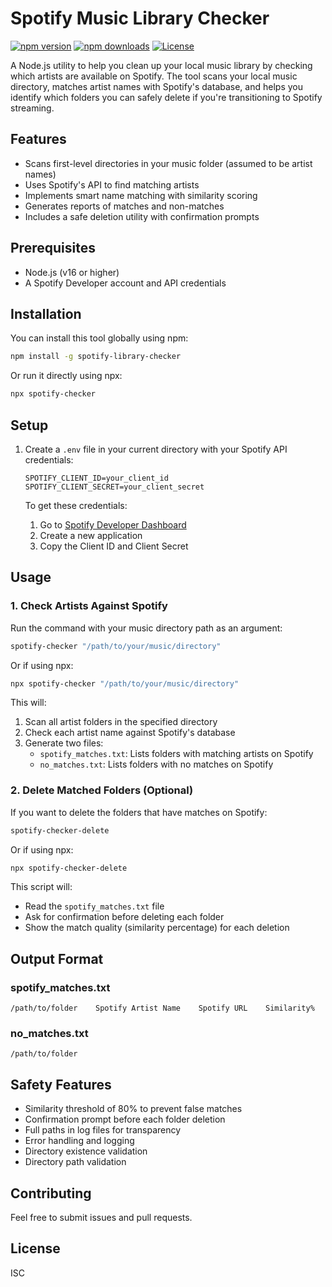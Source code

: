 # Spotify Music Library Checker

[![npm version](https://img.shields.io/npm/v/spotify-library-checker.svg)](https://www.npmjs.com/package/spotify-library-checker)
[![npm downloads](https://img.shields.io/npm/dm/spotify-library-checker.svg)](https://www.npmjs.com/package/spotify-library-checker)
[![License](https://img.shields.io/npm/l/spotify-library-checker.svg)](https://github.com/andrscrrn/spotify-library-checker/blob/main/LICENSE)

A Node.js utility to help you clean up your local music library by checking which artists are available on Spotify. The tool scans your local music directory, matches artist names with Spotify's database, and helps you identify which folders you can safely delete if you're transitioning to Spotify streaming.

## Features

- Scans first-level directories in your music folder (assumed to be artist names)
- Uses Spotify's API to find matching artists
- Implements smart name matching with similarity scoring
- Generates reports of matches and non-matches
- Includes a safe deletion utility with confirmation prompts

## Prerequisites

- Node.js (v16 or higher)
- A Spotify Developer account and API credentials

## Installation

You can install this tool globally using npm:

```bash
npm install -g spotify-library-checker
```

Or run it directly using npx:

```bash
npx spotify-checker
```

## Setup

1. Create a `.env` file in your current directory with your Spotify API credentials:

   ```
   SPOTIFY_CLIENT_ID=your_client_id
   SPOTIFY_CLIENT_SECRET=your_client_secret
   ```

   To get these credentials:

   1. Go to [Spotify Developer Dashboard](https://developer.spotify.com/dashboard)
   2. Create a new application
   3. Copy the Client ID and Client Secret

## Usage

### 1. Check Artists Against Spotify

Run the command with your music directory path as an argument:

```bash
spotify-checker "/path/to/your/music/directory"
```

Or if using npx:

```bash
npx spotify-checker "/path/to/your/music/directory"
```

This will:

1. Scan all artist folders in the specified directory
2. Check each artist name against Spotify's database
3. Generate two files:
   - `spotify_matches.txt`: Lists folders with matching artists on Spotify
   - `no_matches.txt`: Lists folders with no matches on Spotify

### 2. Delete Matched Folders (Optional)

If you want to delete the folders that have matches on Spotify:

```bash
spotify-checker-delete
```

Or if using npx:

```bash
npx spotify-checker-delete
```

This script will:

- Read the `spotify_matches.txt` file
- Ask for confirmation before deleting each folder
- Show the match quality (similarity percentage) for each deletion

## Output Format

### spotify_matches.txt

```
/path/to/folder    Spotify Artist Name    Spotify URL    Similarity%
```

### no_matches.txt

```
/path/to/folder
```

## Safety Features

- Similarity threshold of 80% to prevent false matches
- Confirmation prompt before each folder deletion
- Full paths in log files for transparency
- Error handling and logging
- Directory existence validation
- Directory path validation

## Contributing

Feel free to submit issues and pull requests.

## License

ISC
